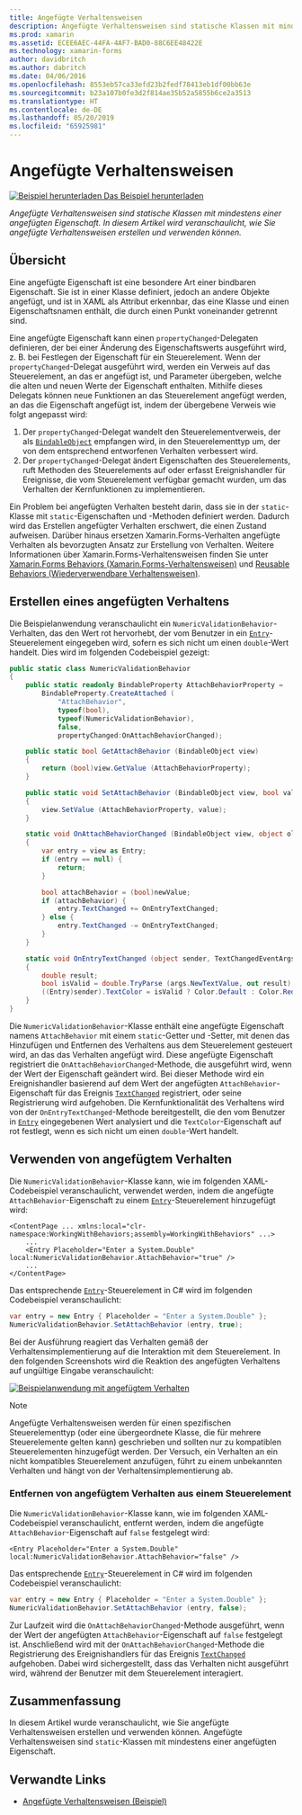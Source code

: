 ```yaml
---
title: Angefügte Verhaltensweisen
description: Angefügte Verhaltensweisen sind statische Klassen mit mindestens einer angefügten Eigenschaft. In diesem Artikel wird veranschaulicht, wie Sie angefügte Verhaltensweisen erstellen und verwenden können.
ms.prod: xamarin
ms.assetid: ECEE6AEC-44FA-4AF7-BAD0-88C6EE48422E
ms.technology: xamarin-forms
author: davidbritch
ms.author: dabritch
ms.date: 04/06/2016
ms.openlocfilehash: 8553eb57ca33efd23b2fedf78413eb1df00bb63e
ms.sourcegitcommit: b23a107b0fe3d2f814ae35b52a5855b6ce2a3513
ms.translationtype: HT
ms.contentlocale: de-DE
ms.lasthandoff: 05/20/2019
ms.locfileid: "65925981"
---
```

# <a name="attached-behaviors"></a>Angefügte Verhaltensweisen

[![Beispiel herunterladen](~/media/shared/download.png) Das Beispiel herunterladen](https://developer.xamarin.com/samples/xamarin-forms/Behaviors/AttachedNumericValidationBehavior/)

_Angefügte Verhaltensweisen sind statische Klassen mit mindestens einer angefügten Eigenschaft. In diesem Artikel wird veranschaulicht, wie Sie angefügte Verhaltensweisen erstellen und verwenden können._

## <a name="overview"></a>Übersicht

Eine angefügte Eigenschaft ist eine besondere Art einer bindbaren Eigenschaft. Sie ist in einer Klasse definiert, jedoch an andere Objekte angefügt, und ist in XAML als Attribut erkennbar, das eine Klasse und einen Eigenschaftsnamen enthält, die durch einen Punkt voneinander getrennt sind.

Eine angefügte Eigenschaft kann einen `propertyChanged`-Delegaten definieren, der bei einer Änderung des Eigenschaftswerts ausgeführt wird, z. B. bei Festlegen der Eigenschaft für ein Steuerelement. Wenn der `propertyChanged`-Delegat ausgeführt wird, werden ein Verweis auf das Steuerelement, an das er angefügt ist, und Parameter übergeben, welche die alten und neuen Werte der Eigenschaft enthalten. Mithilfe dieses Delegats können neue Funktionen an das Steuerelement angefügt werden, an das die Eigenschaft angefügt ist, indem der übergebene Verweis wie folgt angepasst wird:

1. Der `propertyChanged`-Delegat wandelt den Steuerelementverweis, der als [`BindableObject`](xref:Xamarin.Forms.BindableObject) empfangen wird, in den Steuerelementtyp um, der von dem entsprechend entworfenen Verhalten verbessert wird.
1. Der `propertyChanged`-Delegat ändert Eigenschaften des Steuerelements, ruft Methoden des Steuerelements auf oder erfasst Ereignishandler für Ereignisse, die vom Steuerelement verfügbar gemacht wurden, um das Verhalten der Kernfunktionen zu implementieren.

Ein Problem bei angefügten Verhalten besteht darin, dass sie in der `static`-Klasse mit `static`-Eigenschaften und -Methoden definiert werden. Dadurch wird das Erstellen angefügter Verhalten erschwert, die einen Zustand aufweisen. Darüber hinaus ersetzen Xamarin.Forms-Verhalten angefügte Verhalten als bevorzugten Ansatz zur Erstellung von Verhalten. Weitere Informationen über Xamarin.Forms-Verhaltensweisen finden Sie unter [Xamarin.Forms Behaviors (Xamarin.Forms-Verhaltensweisen)](~/xamarin-forms/app-fundamentals/behaviors/creating.md) und [Reusable Behaviors (Wiederverwendbare Verhaltensweisen)](~/xamarin-forms/app-fundamentals/behaviors/reusable/index.md).

## <a name="creating-an-attached-behavior"></a>Erstellen eines angefügten Verhaltens

Die Beispielanwendung veranschaulicht ein `NumericValidationBehavior`-Verhalten, das den Wert rot hervorhebt, der vom Benutzer in ein [`Entry`](xref:Xamarin.Forms.Entry)-Steuerelement eingegeben wird, sofern es sich nicht um einen `double`-Wert handelt. Dies wird im folgenden Codebeispiel gezeigt:

```csharp
public static class NumericValidationBehavior
{
    public static readonly BindableProperty AttachBehaviorProperty =
        BindableProperty.CreateAttached (
            "AttachBehavior",
            typeof(bool),
            typeof(NumericValidationBehavior),
            false,
            propertyChanged:OnAttachBehaviorChanged);

    public static bool GetAttachBehavior (BindableObject view)
    {
        return (bool)view.GetValue (AttachBehaviorProperty);
    }

    public static void SetAttachBehavior (BindableObject view, bool value)
    {
        view.SetValue (AttachBehaviorProperty, value);
    }

    static void OnAttachBehaviorChanged (BindableObject view, object oldValue, object newValue)
    {
        var entry = view as Entry;
        if (entry == null) {
            return;
        }

        bool attachBehavior = (bool)newValue;
        if (attachBehavior) {
            entry.TextChanged += OnEntryTextChanged;
        } else {
            entry.TextChanged -= OnEntryTextChanged;
        }
    }

    static void OnEntryTextChanged (object sender, TextChangedEventArgs args)
    {
        double result;
        bool isValid = double.TryParse (args.NewTextValue, out result);
        ((Entry)sender).TextColor = isValid ? Color.Default : Color.Red;
    }
}
```

Die `NumericValidationBehavior`-Klasse enthält eine angefügte Eigenschaft namens `AttachBehavior` mit einem `static`-Getter und -Setter, mit denen das Hinzufügen und Entfernen des Verhaltens aus dem Steuerelement gesteuert wird, an das das Verhalten angefügt wird. Diese angefügte Eigenschaft registriert die `OnAttachBehaviorChanged`-Methode, die ausgeführt wird, wenn der Wert der Eigenschaft geändert wird. Bei dieser Methode wird ein Ereignishandler basierend auf dem Wert der angefügten `AttachBehavior`-Eigenschaft für das Ereignis [`TextChanged`](xref:Xamarin.Forms.Entry.TextChanged) registriert, oder seine Registrierung wird aufgehoben. Die Kernfunktionalität des Verhaltens wird von der `OnEntryTextChanged`-Methode bereitgestellt, die den vom Benutzer in [`Entry`](xref:Xamarin.Forms.Entry) eingegebenen Wert analysiert und die `TextColor`-Eigenschaft auf rot festlegt, wenn es sich nicht um einen `double`-Wert handelt.

## <a name="consuming-an-attached-behavior"></a>Verwenden von angefügtem Verhalten

Die `NumericValidationBehavior`-Klasse kann, wie im folgenden XAML-Codebeispiel veranschaulicht, verwendet werden, indem die angefügte `AttachBehavior`-Eigenschaft zu einem [`Entry`](xref:Xamarin.Forms.Entry)-Steuerelement hinzugefügt wird:

```xaml
<ContentPage ... xmlns:local="clr-namespace:WorkingWithBehaviors;assembly=WorkingWithBehaviors" ...>
    ...
    <Entry Placeholder="Enter a System.Double" local:NumericValidationBehavior.AttachBehavior="true" />
    ...
</ContentPage>
```

Das entsprechende [`Entry`](xref:Xamarin.Forms.Entry)-Steuerelement in C# wird im folgenden Codebeispiel veranschaulicht:

```csharp
var entry = new Entry { Placeholder = "Enter a System.Double" };
NumericValidationBehavior.SetAttachBehavior (entry, true);
```

Bei der Ausführung reagiert das Verhalten gemäß der Verhaltensimplementierung auf die Interaktion mit dem Steuerelement. In den folgenden Screenshots wird die Reaktion des angefügten Verhaltens auf ungültige Eingabe veranschaulicht:

[![](attached-images/screenshots-sml.png "Beispielanwendung mit angefügtem Verhalten")](attached-images/screenshots.png#lightbox "Beispielanwendung mit angefügtem Verhalten")

> [!NOTE]
> Angefügte Verhaltensweisen werden für einen spezifischen Steuerelementtyp (oder eine übergeordnete Klasse, die für mehrere Steuerelemente gelten kann) geschrieben und sollten nur zu kompatiblen Steuerelementen hinzugefügt werden. Der Versuch, ein Verhalten an ein nicht kompatibles Steuerelement anzufügen, führt zu einem unbekannten Verhalten und hängt von der Verhaltensimplementierung ab.

### <a name="removing-an-attached-behavior-from-a-control"></a>Entfernen von angefügtem Verhalten aus einem Steuerelement

Die `NumericValidationBehavior`-Klasse kann, wie im folgenden XAML-Codebeispiel veranschaulicht, entfernt werden, indem die angefügte `AttachBehavior`-Eigenschaft auf `false` festgelegt wird:

```xaml
<Entry Placeholder="Enter a System.Double" local:NumericValidationBehavior.AttachBehavior="false" />
```

Das entsprechende [`Entry`](xref:Xamarin.Forms.Entry)-Steuerelement in C# wird im folgenden Codebeispiel veranschaulicht:

```csharp
var entry = new Entry { Placeholder = "Enter a System.Double" };
NumericValidationBehavior.SetAttachBehavior (entry, false);
```

Zur Laufzeit wird die `OnAttachBehaviorChanged`-Methode ausgeführt, wenn der Wert der angefügten `AttachBehavior`-Eigenschaft auf `false` festgelegt ist. Anschließend wird mit der `OnAttachBehaviorChanged`-Methode die Registrierung des Ereignishandlers für das Ereignis [`TextChanged`](xref:Xamarin.Forms.Entry.TextChanged) aufgehoben. Dabei wird sichergestellt, dass das Verhalten nicht ausgeführt wird, während der Benutzer mit dem Steuerelement interagiert.

## <a name="summary"></a>Zusammenfassung

In diesem Artikel wurde veranschaulicht, wie Sie angefügte Verhaltensweisen erstellen und verwenden können. Angefügte Verhaltensweisen sind `static`-Klassen mit mindestens einer angefügten Eigenschaft.


## <a name="related-links"></a>Verwandte Links

- [Angefügte Verhaltensweisen (Beispiel)](https://developer.xamarin.com/samples/xamarin-forms/Behaviors/AttachedNumericValidationBehavior/)
